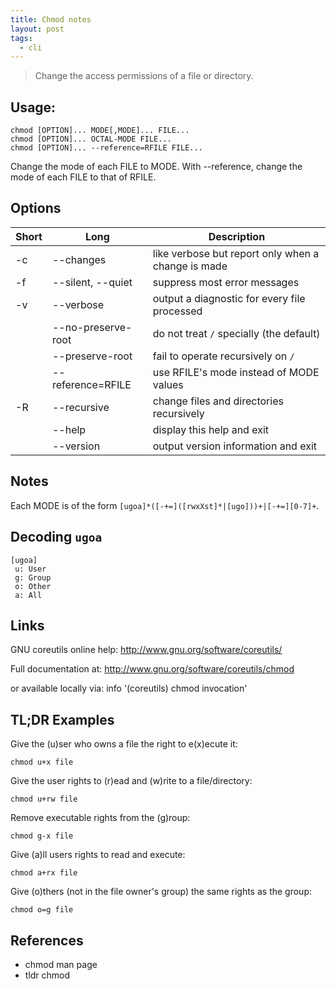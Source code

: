 ```yaml
---
title: Chmod notes
layout: post
tags:
  - cli
---
```


> Change the access permissions of a file or directory.

## Usage:

```
chmod [OPTION]... MODE[,MODE]... FILE...
chmod [OPTION]... OCTAL-MODE FILE...
chmod [OPTION]... --reference=RFILE FILE...
```

Change the mode of each FILE to MODE.
With --reference, change the mode of each FILE to that of RFILE.

## Options

| Short | Long | Description |
| --- | --- | --- |
| -c | --changes          | like verbose but report only when a change is made |
| -f | --silent, --quiet  |  suppress most error messages |
| -v | --verbose          |  output a diagnostic for every file processed |
|    | --no-preserve-root |   do not treat `/` specially (the default) |
|    | --preserve-root    |  fail to operate recursively on `/` |
|    | --reference=RFILE  |  use RFILE's mode instead of MODE values |
| -R | --recursive        |  change files and directories recursively |
|    | --help             | display this help and exit |
|    | --version          | output version information and exit |

## Notes

Each MODE is of the form `[ugoa]*([-+=]([rwxXst]*|[ugo]))+|[-+=][0-7]+`.

## Decoding `ugoa`

```
[ugoa]
 u: User
 g: Group
 o: Other
 a: All
```

## Links

GNU coreutils online help: <http://www.gnu.org/software/coreutils/>

Full documentation at: <http://www.gnu.org/software/coreutils/chmod>

or available locally via: info '(coreutils) chmod invocation'

## TL;DR Examples

Give the (u)ser who owns a file the right to e(x)ecute it:

    chmod u+x file

Give the user rights to (r)ead and (w)rite to a file/directory:

    chmod u+rw file

Remove executable rights from the (g)roup:

    chmod g-x file

Give (a)ll users rights to read and execute:

    chmod a+rx file

Give (o)thers (not in the file owner's group) the same rights as the group:

    chmod o=g file

## References

- chmod man page
- tldr chmod
